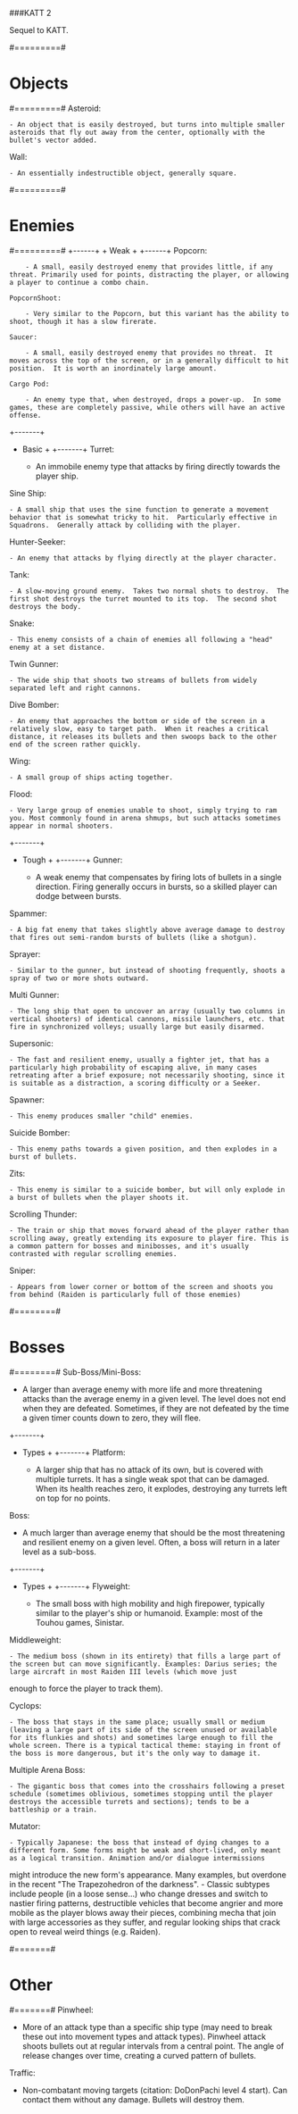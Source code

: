 ###KATT 2

Sequel to KATT.


#=========#
# Objects #
#=========#
Asteroid:

	- An object that is easily destroyed, but turns into multiple smaller asteroids that fly out away from the center, optionally with the bullet's vector added.

Wall:

	- An essentially indestructible object, generally square.


#=========#
# Enemies #
#=========#
	+------+
	+ Weak +
	+------+
	Popcorn:

		- A small, easily destroyed enemy that provides little, if any threat. Primarily used for points, distracting the player, or allowing a player to continue a combo chain.

	PopcornShoot:

		- Very similar to the Popcorn, but this variant has the ability to shoot, though it has a slow firerate.

  	Saucer:

		- A small, easily destroyed enemy that provides no threat.  It moves across the top of the screen, or in a generally difficult to hit position.  It is worth an inordinately large amount.

  	Cargo Pod:

		- An enemy type that, when destroyed, drops a power-up.  In some games, these are completely passive, while others will have an active offense.


  +-------+
  + Basic +
  +-------+
  Turret:

	- An immobile enemy type that attacks by firing directly towards the player ship.

  Sine Ship:

	- A small ship that uses the sine function to generate a movement behavior that is somewhat tricky to hit.  Particularly effective in Squadrons.  Generally attack by colliding with the player.

  Hunter-Seeker:

	- An enemy that attacks by flying directly at the player character.

  Tank:

	- A slow-moving ground enemy.  Takes two normal shots to destroy.  The first shot destroys the turret mounted to its top.  The second shot destroys the body.

  Snake:

	- This enemy consists of a chain of enemies all following a "head" enemy at a set distance.

  Twin Gunner:

	- The wide ship that shoots two streams of bullets from widely separated left and right cannons.

  Dive Bomber:

	- An enemy that approaches the bottom or side of the screen in a relatively slow, easy to target path.  When it reaches a critical distance, it releases its bullets and then swoops back to the other end of the screen rather quickly.

  Wing:

	- A small group of ships acting together.

  Flood:

	- Very large group of enemies unable to shoot, simply trying to ram you. Most commonly found in arena shmups, but such attacks sometimes appear in normal shooters.


  +-------+
  + Tough +
  +-------+
  Gunner:

	- A weak enemy that compensates by firing lots of bullets in a single direction.  Firing generally occurs in bursts, so a skilled player can dodge between bursts.

  Spammer:

	- A big fat enemy that takes slightly above average damage to destroy that fires out semi-random bursts of bullets (like a shotgun).

  Sprayer:

	- Similar to the gunner, but instead of shooting frequently, shoots a spray of two or more shots outward.

  Multi Gunner:

	- The long ship that open to uncover an array (usually two columns in vertical shooters) of identical cannons, missile launchers, etc. that fire in synchronized volleys; usually large but easily disarmed.

  Supersonic:

	- The fast and resilient enemy, usually a fighter jet, that has a particularly high probability of escaping alive, in many cases retreating after a brief exposure; not necessarily shooting, since it is suitable as a distraction, a scoring difficulty or a Seeker.

  Spawner:

	- This enemy produces smaller "child" enemies.

  Suicide Bomber:

	- This enemy paths towards a given position, and then explodes in a burst of bullets.

  Zits:

	- This enemy is similar to a suicide bomber, but will only explode in a burst of bullets when the player shoots it.

  Scrolling Thunder:

	- The train or ship that moves forward ahead of the player rather than scrolling away, greatly extending its exposure to player fire. This is a common pattern for bosses and minibosses, and it's usually contrasted with regular scrolling enemies.

  Sniper:

	- Appears from lower corner or bottom of the screen and shoots you from behind (Raiden is particularly full of those enemies)


#========#
# Bosses #
#========#
Sub-Boss/Mini-Boss:

  - A larger than average enemy with more life and more threatening attacks than the average enemy in a given level.  The level does not end when they are defeated.  Sometimes, if they are not defeated by the time a given timer counts down to zero, they will flee.


  +-------+
  + Types +
  +-------+
  Platform:

	- A larger ship that has no attack of its own, but is covered with multiple turrets.  It has a single weak spot that can be damaged.  When its health reaches zero, it explodes, destroying any turrets left on top for no points.


Boss:

  - A much larger than average enemy that should be the most threatening and resilient enemy on a given level.  Often, a boss will return  in a later level as a sub-boss.


  +-------+
  + Types +
  +-------+
  Flyweight:

	- The small boss with high mobility and high firepower, typically similar to the player's ship or humanoid. Example: most of the Touhou games, Sinistar.


  Middleweight:

	- The medium boss (shown in its entirety) that fills a large part of the screen but can move significantly. Examples: Darius series; the large aircraft in most Raiden III levels (which move just 
enough to force the player to track them).

  Cyclops:

	- The boss that stays in the same place; usually small or medium (leaving a large part of its side of the screen unused or available for its flunkies and shots) and sometimes large enough to fill the whole screen. There is a typical tactical theme: staying in front of the boss is more dangerous, but it's the only way to damage it.


  Multiple Arena Boss:

	- The gigantic boss that comes into the crosshairs following a preset schedule (sometimes oblivious, sometimes stopping until the player destroys the accessible turrets and sections); tends to be a battleship or a train.

  Mutator:

	- Typically Japanese: the boss that instead of dying changes to a different form. Some forms might be weak and short-lived, only meant as a logical transition. Animation and/or dialogue intermissions 
might introduce the new form's appearance. Many examples, but overdone in the recent "The Trapezohedron of the darkness".
	- Classic subtypes include people (in a loose sense...) who change dresses and switch to nastier firing patterns, destructible vehicles that become angrier and more mobile as the player blows away their pieces, combining mecha that join with large accessories as they suffer, and regular looking ships that crack open to reveal weird things (e.g. Raiden).


#=======#
# Other #
#=======#
Pinwheel:

  - More of an attack type than a specific ship type (may need to break these out into movement types and attack types).  Pinwheel attack shoots bullets out at regular intervals from a central point.  The angle of release changes over time, creating a curved pattern of bullets.

Traffic:

  - Non-combatant moving targets (citation: DoDonPachi level 4 start).  Can contact them without any damage.  Bullets will destroy them.

